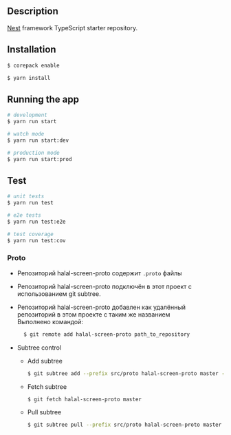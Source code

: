 ## Description

[Nest](https://github.com/nestjs/nest) framework TypeScript starter repository.

## Installation
```bash
$ corepack enable
```
```bash
$ yarn install
```

## Running the app

```bash
# development
$ yarn run start

# watch mode
$ yarn run start:dev

# production mode
$ yarn run start:prod
```

## Test

```bash
# unit tests
$ yarn run test

# e2e tests
$ yarn run test:e2e

# test coverage
$ yarn run test:cov
```


### Proto
- Репозиторий halal-screen-proto содержит `.proto` файлы
- Репозиторий halal-screen-proto подключён в этот проект с использованием git subtree.  
- Репозиторий halal-screen-proto добавлен как удалённый репозиторий в этом проекте с таким же названием  
  Выполнено командой:
  ```bash
    $ git remote add halal-screen-proto path_to_repository
  ```

- Subtree control
   - Add subtree
     ```bash
     $ git subtree add --prefix src/proto halal-screen-proto master --squash
     ``` 
   - Fetch subtree
     ```bash
     $ git fetch halal-screen-proto master
     ```
   - Pull subtree
     ```bash
     $ git subtree pull --prefix src/proto halal-screen-proto master --squash
     ```